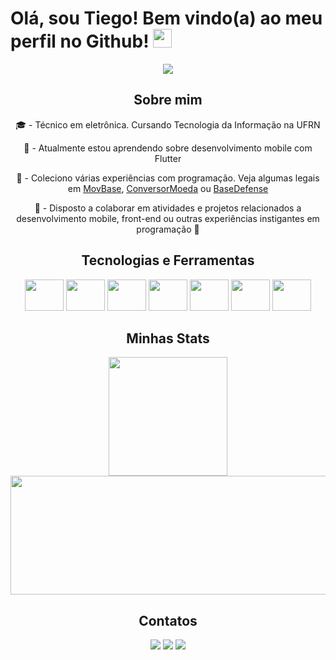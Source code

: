 # Olá, sou Tiego! Bem vindo(a) ao meu perfil no Github! <img src="https://raw.githubusercontent.com/MartinHeinz/MartinHeinz/master/wave.gif" width="30px">

<div align="center">
  <img src="banner.gif"  />
</div>

<h2 align="center">Sobre mim</h2>

<div align="center">

:mortar_board: - Técnico em eletrônica. Cursando Tecnologia da Informação na UFRN

:book: - Atualmente estou aprendendo sobre desenvolvimento mobile com Flutter

:star2: - Coleciono várias experiências com programação. Veja algumas legais em <a href="https://github.com/Tiegow/MovBase"  target="_blank">MovBase</a>, <a href="https://github.com/Tiegow/ConversorMoeda"  target="_blank">ConversorMoeda</a> ou <a href="https://github.com/Tiegow/Jogo-BaseDefense"  target="_blank">BaseDefense</a>

:telescope: - Disposto a colaborar em atividades e projetos relacionados a desenvolvimento mobile, front-end ou outras experiências instigantes em programação :eyes:

</div>

<h2 align="center">Tecnologias e Ferramentas</h2>

<div align="center">
    <img loading="lazy" src="https://cdn.jsdelivr.net/gh/devicons/devicon@latest/icons/flutter/flutter-original.svg" height="50" width="62"/>
    <img loading="lazy" src="https://cdn.jsdelivr.net/gh/devicons/devicon@latest/icons/angularjs/angularjs-original.svg" height="50" width="62"/>
    <img loading="lazy" src="https://cdn.jsdelivr.net/gh/devicons/devicon@latest/icons/cplusplus/cplusplus-original.svg" height="50" width="62"/>
    <img loading="lazy" src="https://cdn.jsdelivr.net/gh/devicons/devicon@latest/icons/dart/dart-original.svg" height="50" width="62"/>
    <img loading="lazy" src="https://cdn.jsdelivr.net/gh/devicons/devicon@latest/icons/html5/html5-original.svg" height="50" width="62"/>
    <img loading="lazy" src="https://cdn.jsdelivr.net/gh/devicons/devicon@latest/icons/css3/css3-original.svg" height="50" width="62"/>
    <img loading="lazy" src="https://cdn.jsdelivr.net/gh/devicons/devicon@latest/icons/javascript/javascript-original.svg" height="50" width="62"/>
</div>

<h2 align="center">Minhas Stats</h2>

<div align="center">
<img loading="lazy" height="190em" src="https://github-readme-stats.vercel.app/api/top-langs/?username=Tiegow&layout=compact&langs_count=7&theme=bear"/>
<img src="http://github-profile-summary-cards.vercel.app/api/cards/profile-details?username=Tiegow&theme=bear" width=700 height="190em"/>
</div>

<h2 align="center">Contatos</h2>

<div align="center">
    <a href="https://www.linkedin.com/in/tiego-rocha" target="_blank"><img loading="lazy" src="https://img.shields.io/badge/-LinkedIn-%230077B5?style=for-the-badge&logo=linkedin&logoColor=white" target="_blank"></a>
    <a href = "mailto:tiegorafael@gmail.com"><img loading="lazy" src="https://img.shields.io/badge/Gmail-D14836?style=for-the-badge&logo=gmail&logoColor=white" target="_blank"></a>
    <a href="https://instagram.com/ti_tiego" target="_blank"><img loading="lazy" src="https://img.shields.io/badge/-Instagram-%23E4405F?style=for-the-badge&logo=instagram&logoColor=white" target="_blank"></a>
</div>